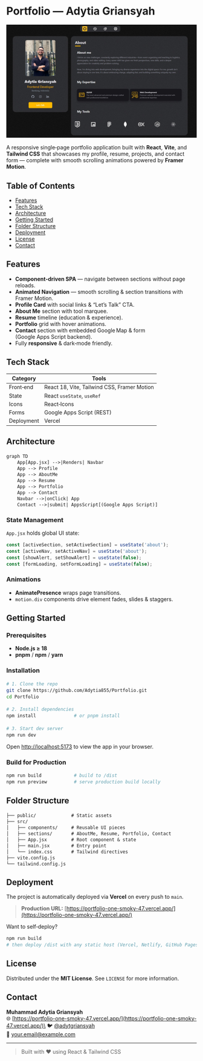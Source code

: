 # Portfolio — Adytia Griansyah
![Portfolio Preview](./public/preview.jpg)


A responsive single‑page portfolio application built with **React**, **Vite**, and **Tailwind CSS** that showcases my profile, resume, projects, and contact form — complete with smooth scrolling animations powered by **Framer Motion**.

## Table of Contents

- [Features](#features)
- [Tech Stack](#tech-stack)
- [Architecture](#architecture)
- [Getting Started](#getting-started)
- [Folder Structure](#folder-structure)
- [Deployment](#deployment)
- [License](#license)
- [Contact](#contact)

## Features

- **Component‑driven SPA** — navigate between sections without page reloads.
- **Animated Navigation** — smooth scrolling & section transitions with Framer Motion.
- **Profile Card** with social links & “Let’s Talk” CTA.
- **About Me** section with tool marquee.
- **Resume** timeline (education & experience).
- **Portfolio** grid with hover animations.
- **Contact** section with embedded Google Map & form (Google Apps Script backend).
- Fully **responsive** & dark‑mode friendly.

## Tech Stack

| Category   | Tools                                       |
| ---------- | ------------------------------------------- |
| Front‑end  | React 18, Vite, Tailwind CSS, Framer Motion |
| State      | React `useState`, `useRef`                  |
| Icons      | React‑Icons                                 |
| Forms      | Google Apps Script (REST)                   |
| Deployment | Vercel                                      |

## Architecture

```mermaid
graph TD
    App[App.jsx] -->|Renders| Navbar
    App --> Profile
    App --> AboutMe
    App --> Resume
    App --> Portfolio
    App --> Contact
    Navbar -->|onClick| App
    Contact -->|submit| AppsScript[(Google Apps Script)]
```

### State Management

`App.jsx` holds global UI state:

```js
const [activeSection, setActiveSection] = useState('about');
const [activeNav, setActiveNav] = useState('about');
const [showAlert, setShowAlert] = useState(false);
const [formLoading, setFormLoading] = useState(false);
```

### Animations

- **AnimatePresence** wraps page transitions.
- `motion.div` components drive element fades, slides & staggers.


## Getting Started

### Prerequisites

- **Node.js ≥ 18**
- **pnpm** / **npm** / **yarn**

### Installation

```bash
# 1. Clone the repo
git clone https://github.com/Adytia855/Portfolio.git
cd Portfolio

# 2. Install dependencies
npm install              # or pnpm install

# 3. Start dev server
npm run dev
```

Open [http://localhost:5173](http://localhost:5173) to view the app in your browser.

### Build for Production

```bash
npm run build            # build to /dist
npm run preview          # serve production build locally
```

## Folder Structure

```text
├── public/             # Static assets
├── src/
│   ├── components/     # Reusable UI pieces
│   ├── sections/       # AboutMe, Resume, Portfolio, Contact
│   ├── App.jsx         # Root component & state
│   ├── main.jsx        # Entry point
│   └── index.css       # Tailwind directives
├── vite.config.js
└── tailwind.config.js
```

## Deployment

The project is automatically deployed via **Vercel** on every push to `main`.

> **Production URL:** [https://portfolio-one-smoky-47.vercel.app/](https://portfolio-one-smoky-47.vercel.app/)

Want to self‑deploy?

```bash
npm run build
# then deploy /dist with any static host (Vercel, Netlify, GitHub Pages, etc.)
```


## License

Distributed under the **MIT License**. See `LICENSE` for more information.

## Contact

**Muhammad Adytia Griansyah**\
🌐 [https://portfolio-one-smoky-47.vercel.app/](https://portfolio-one-smoky-47.vercel.app/)\
🐦 [@adytgriansyah](https://twitter.com/adytgriansyah)\
📧 [your.email@example.com](mailto\:your.email@example.com)

---

> Built with ❤️ using React & Tailwind CSS

